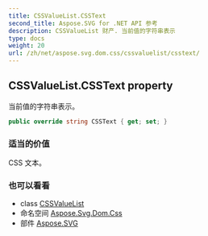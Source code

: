 ```yaml
---
title: CSSValueList.CSSText
second_title: Aspose.SVG for .NET API 参考
description: CSSValueList 财产. 当前值的字符串表示
type: docs
weight: 20
url: /zh/net/aspose.svg.dom.css/cssvaluelist/csstext/
---
```

## CSSValueList.CSSText property

当前值的字符串表示。

```csharp
public override string CSSText { get; set; }
```

### 适当的价值

CSS 文本。

### 也可以看看

* class [CSSValueList](../)
* 命名空间 [Aspose.Svg.Dom.Css](../../cssvaluelist/)
* 部件 [Aspose.SVG](../../../)


